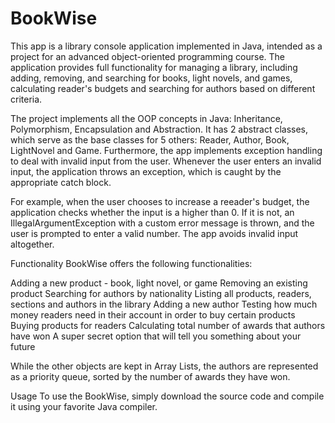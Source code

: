 # BookWise
This app is a library console application implemented in Java, intended as a project for an advanced object-oriented programming course. The application provides full functionality for managing a library, including adding, removing, and searching for books, light novels, and games, calculating reader's budgets and searching for authors based on different criteria.

The project implements all the OOP concepts in Java: Inheritance, Polymorphism, Encapsulation and Abstraction.
It has 2 abstract classes, which serve as the base classes for 5 others: Reader, Author, Book, LightNovel and Game. Furthermore, the app implements exception handling to deal with invalid input from the user. Whenever the user enters an invalid input, the application throws an exception, which is caught by the appropriate catch block.

For example, when the user chooses to increase a reeader's budget, the application checks whether the input is a higher than 0. If it is not, an IllegalArgumentException with a custom error message is thrown, and the user is prompted to enter a valid number. The app avoids invalid input altogether.

Functionality
BookWise offers the following functionalities:

Adding a new product - book, light novel, or game
Removing an existing product
Searching for authors by nationality
Listing all products, readers, sections and authors in the library
Adding a new author
Testing how much money readers need in their account in order to buy certain products
Buying products for readers
Calculating total number of awards that authors have won
A super secret option that will tell you something about your future

While the other objects are kept in Array Lists, the authors are represented as a priority queue, sorted by the number of awards they have won.

Usage
To use the BookWise, simply download the source code and compile it using your favorite Java compiler.

